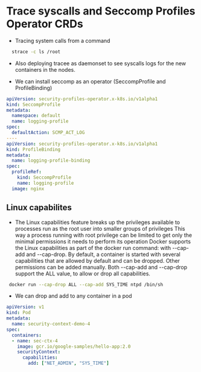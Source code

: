 # Trace syscalls and Seccomp Profiles Operator CRDs

- Tracing system calls from a command 

```bash
  strace -c ls /root
```

- Also deploying tracee as daemonset to see syscalls logs for the new containers in the nodes.


- We can install seccomp as an operator (SeccompProfile and ProfileBinding) 

```yaml
apiVersion: security-profiles-operator.x-k8s.io/v1alpha1
kind: SeccompProfile
metadata:
  namespace: default
  name: logging-profile
spec:
  defaultAction: SCMP_ACT_LOG
----
apiVersion: security-profiles-operator.x-k8s.io/v1alpha1
kind: ProfileBinding
metadata:
  name: logging-profile-binding
spec:
  profileRef:
    kind: SeccompProfile
    name: logging-profile
  image: nginx
```


## Linux capabilites 

- The Linux capabilities feature breaks up the privileges available to processes run as the root user into smaller groups of privileges This way a process running with root privilege can be limited to get only the minimal permissions it needs to perform its operation Docker supports the Linux capabilities as part of the docker run command: with --cap-add and --cap-drop. By default, a container is started with several capabilities that are allowed by default and can be dropped. Other permissions can be added manually. Both --cap-add and --cap-drop support the ALL value, to allow or drop all capabilities.

```bash
 docker run --cap-drop ALL --cap-add SYS_TIME ntpd /bin/sh
```
- We can drop and add to any container in a pod

```yaml
apiVersion: v1
kind: Pod
metadata:
  name: security-context-demo-4
spec:
  containers:
  - name: sec-ctx-4
    image: gcr.io/google-samples/hello-app:2.0
    securityContext:
      capabilities:
        add: ["NET_ADMIN", "SYS_TIME"]

```